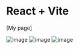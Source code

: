 # React + Vite

[My page]


![image](https://github.com/user-attachments/assets/17204611-1e3d-4845-9edc-be329bf98c5a)
![image](https://github.com/user-attachments/assets/8ad4278a-83b2-4714-bf59-295492cf26e5)
![image](https://github.com/user-attachments/assets/e5935b12-2e65-4ffd-b8c2-4f69990fe62f)


